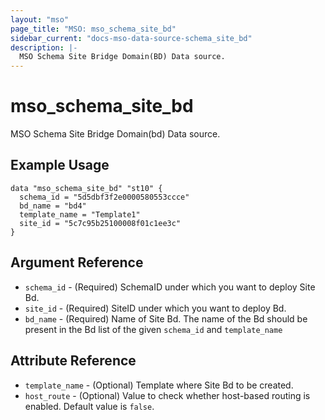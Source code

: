 ```yaml
---
layout: "mso"
page_title: "MSO: mso_schema_site_bd"
sidebar_current: "docs-mso-data-source-schema_site_bd"
description: |-
  MSO Schema Site Bridge Domain(BD) Data source.
---
```


# mso_schema_site_bd #

 MSO Schema Site Bridge Domain(bd) Data source.

## Example Usage ##

```hcl
data "mso_schema_site_bd" "st10" {
  schema_id = "5d5dbf3f2e0000580553ccce"
  bd_name = "bd4"
  template_name = "Template1"
  site_id = "5c7c95b25100008f01c1ee3c"
}
```

## Argument Reference ##

* `schema_id` - (Required) SchemaID under which you want to deploy Site Bd.
* `site_id` - (Required) SiteID under which you want to deploy Bd.
* `bd_name` - (Required) Name of Site Bd. The name of the Bd should be present in the Bd list of the given `schema_id` and `template_name`

## Attribute Reference ##

* `template_name` - (Optional) Template where Site Bd to be created.
* `host_route` - (Optional) Value to check whether host-based routing is enabled. Default value is `false`.
